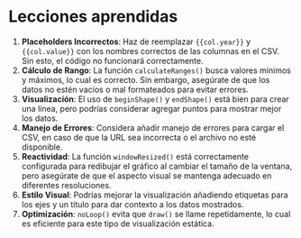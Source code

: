 # Lecciones aprendidas

1. **Placeholders Incorrectos**: Haz de reemplazar `{{col.year}}` y `{{col.value}}` con los nombres correctos de las columnas en el CSV. Sin esto, el código no funcionará correctamente.
2. **Cálculo de Rango**: La función `calculateRanges()` busca valores mínimos y máximos, lo cual es correcto. Sin embargo, asegúrate de que los datos no estén vacíos o mal formateados para evitar errores.
3. **Visualización**: El uso de `beginShape()` y `endShape()` está bien para crear una línea, pero podrías considerar agregar puntos para mostrar mejor los datos.
4. **Manejo de Errores**: Considera añadir manejo de errores para cargar el CSV, en caso de que la URL sea incorrecta o el archivo no esté disponible.
5. **Reactividad**: La función `windowResized()` está correctamente configurada para redibujar el gráfico al cambiar el tamaño de la ventana, pero asegúrate de que el aspecto visual se mantenga adecuado en diferentes resoluciones.
6. **Estilo Visual**: Podrías mejorar la visualización añadiendo etiquetas para los ejes y un título para dar contexto a los datos mostrados.
7. **Optimización**: `noLoop()` evita que `draw()` se llame repetidamente, lo cual es eficiente para este tipo de visualización estática.
